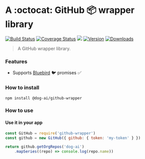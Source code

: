 # A :octocat: GitHub :package: wrapper library

[![Build Status](https://travis-ci.org/dog-ai/github-wrapper.svg?branch=master)](https://travis-ci.org/dog-ai/github-wrapper)
[![Coverage Status](https://coveralls.io/repos/github/dog-ai/github-wrapper/badge.svg?branch=master)](https://coveralls.io/github/dog-ai/github-wrapper?branch=master)
[![](https://img.shields.io/github/release/dog-ai/github-wrapper.svg)](https://github.com/dog-ai/github-wrapper/releases)
[![Version](https://img.shields.io/npm/v/@dog-ai/github-wrapper.svg)](https://www.npmjs.com/package/@dog-ai/github-wrapper)
[![Downloads](https://img.shields.io/npm/dt/@dog-ai/github-wrapper.svg)](https://www.npmjs.com/package/@dog-ai/github-wrapper) 

> A GitHub wrapper library.

### Features
* Supports [Bluebird](https://github.com/petkaantonov/bluebird) :bird: promises :white_check_mark:

### How to install
```
npm install @dog-ai/github-wrapper
```

### How to use

#### Use it in your app
```javascript
const GitHub = require('github-wrapper')
const github = new GitHub({ github: { token: 'my-token' } })

return github.getOrgRepos('dog-ai')
    .mapSeries((repo) => console.log(repo.name))
```
